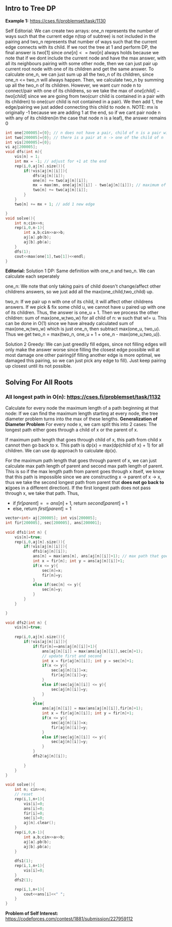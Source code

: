 ## Intro to Tree DP

**Example 1:** https://cses.fi/problemset/task/1130

Self Editorial:
We can create two arrays: one_n represents the number of ways such that the current edge n(top of subtree) is not included in the pairing and two_n represents that number of ways such that the current edge connects with its child.
If we root the tree at 1 and perform DP, the final answer is $two[1]$ since $one[n] <= two[n]$ always holds because we note that if we dont include the current node and have the max answer, with all its neighbours pairing with some other node, then we can just pair up current root node with one of its children and get the same answer.
To calculate one_n, we can just sum up all the two_n of its children, since one_n <= two_n will always happen. Then, we calculate two_n by summing up all the two_n of its children. However, we want curr node n to connect/pair with one of its childrens, so we take the max of $one[child] - two[child]$ since we are going from two(curr child is contained in a pair with its children) to one(curr child is not contained in a pair). We then add 1, the edge/pairing we just added connecting this child to node n.
NOTE: mx is originally -1 because we are adding 1 at the end, so if we cant pair node n with any of its children(in the case that node n is a leaf), the answer remains 0
```cpp
int one[200005]={0}; // n does not have a pair, child of n is a pair with one of its child
int two[200005]={0}; // there is a pair at n -> one of the child of n
int vis[200005]={0};
vi aj[200005];
void dfs(int n){
    vis[n] = 1;
    int mx = -1; // adjust for +1 at the end
    rep(i,0,aj[n].size()){
        if(!vis[aj[n][i]]){
            dfs(aj[n][i]);
            one[n] += two[aj[n][i]];
            mx = max(mn, one[aj[n][i]] - two[aj[n][i]]); // maximum of this expression
            two[n] += two[aj[n][i]]; 
        }
    }
    two[n] += mx + 1; // add 1 new edge

}
void solve(){
    int n;cin>>n;
    rep(i,0,n-1){
        int a,b;cin>>a>>b;
        aj[a].pb(b);
        aj[b].pb(a);
    }
    dfs(1);
    cout<<max(one[1],two[1])<<endl;
}
```
**Editorial:**
Solution 1 DP:
Same definition with one_n and two_n. We can calculate each seperately

one_n: We note that only taking pairs of child doesn't change/affect other childrens answers, so we just add all the max(one_child,two_child) up.

two_n: If we pair up n with one of its child, it will affect other childrens answers. If we pick & fix some child u, we cannot have u paired up with one of its children. Thus, the answer is one_u + 1. Then we process the other children: sum of max(one_w,two_w) for all child of n: w such that w!= u.
This can be done in O(1) since we have already calculated sum of max(one_w,two_w) which is just one_n, then subtract max(one_u, two_u). Thus we get two_n = max(two_n, one_u + 1 + one_n - max(one_u,two_u)).

Solution 2 Greedy:
We can just greedily fill edges, since not filling edges will only make the answer worse since filling the closest edge possible will at most damage one other pairing(if filling another edge is more optimal, we damaged this pairing, so we can just pick any edge to fill). Just keep pairing up closest until its not possible.


## Solving For All Roots

### All longest path in O(n): https://cses.fi/problemset/task/1132
Calculate for every node the maximum length of a path beginning at that node: If we can find the maximum length starting at every node, the tree diameter problem turns into the max of these lengths.
**Generalization of Diameter Problem**
For every node x, we cam split this into 2 cases: The longest path either goes through a child of x or the parent of x.

If maximum path length that goes through child of x, this path from child x cannot then go back to x. This path is dp(x) = max(dp(child of x) + 1) for all children. We can use dp approach to calculate dp(x). 

For the maximum path length that goes through parent of x, we can just calculate max path length of parent and second max path length of parent. This is so if the max length path from parent goes through x itself, we know that this path is impossible since we are constructing x -> parent of x -> x, thus we take the second longest path from parent that **does not go back to x**(goes in a different direction). If the first longest path does not pass through x, we take that path.
Thus, 
- if $fir[parent] == ans[n]+1$, return $second[parent]+1$
- else, return $first[parent]=1$
```cpp
vector<int> aj[200005]; int vis[200005];
int fir[200005], sec[200005], ans[200001];
 
void dfs1(int n) {
    vis[n]=true;
    rep(i,0,aj[n].size()){
        if(!vis[aj[n][i]]){
            dfs1(aj[n][i]);
            ans[n] = max(ans[n], ans[aj[n][i]]+1); // max path that goes through child
            int x = fir[n]; int y = ans[aj[n][i]]+1;
            if(x <= y){
                sec[n]=x;
                fir[n]=y;
            }
            else if(sec[n] <= y){
                sec[n]=y;
            }
        }
    }

}
 
void dfs2(int n) {
    vis[n]=true;
    
    rep(i,0,aj[n].size()){
        if(!vis[aj[n][i]]){
            if(fir[n]==ans[aj[n][i]]+1){
                ans[aj[n][i]] = max(ans[aj[n][i]],sec[n]+1);
                // update first and second
                int x = fir[aj[n][i]]; int y = sec[n]+1;
                if(x <= y){
                    sec[aj[n][i]]=x;
                    fir[aj[n][i]]=y;
                }
                else if(sec[aj[n][i]] <= y){
                    sec[aj[n][i]]=y;
                }
            }
            else{
                ans[aj[n][i]] = max(ans[aj[n][i]],fir[n]+1);
                int x = fir[aj[n][i]]; int y = fir[n]+1;
                if(x <= y){
                    sec[aj[n][i]]=x;
                    fir[aj[n][i]]=y;
                }
                else if(sec[aj[n][i]] <= y){
                    sec[aj[n][i]]=y;
                }
            }
            dfs2(aj[n][i]);
            
        }
    }
}
 
void solve(){
    int n; cin>>n;
    // reset
    rep(i,1,n+1){
        vis[i]=0;
        ans[i]=0;
        fir[i]=0;
        sec[i]=0;
        aj[n].clear();
    }
    rep(i,0,n-1){
        int a,b;cin>>a>>b;
        aj[a].pb(b);
        aj[b].pb(a);
    }
    
    dfs1(1);
    rep(i,1,n+1){
        vis[i]=0;
    }
    dfs2(1);

    rep(i,1,n+1){
        cout<<ans[i]<<" ";
    }
}   
```

**Problem of Self Interest:** https://codeforces.com/contest/1881/submission/227959112

